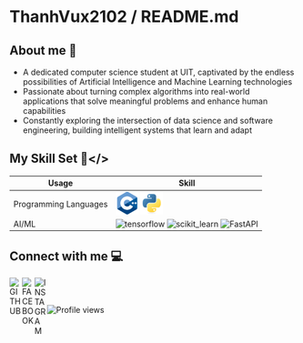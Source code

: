 # ThanhVux2102 / README.md

## About me 🧠
- A dedicated computer science student at UIT, captivated by the endless possibilities of Artificial Intelligence and Machine Learning technologies
- Passionate about turning complex algorithms into real-world applications that solve meaningful problems and enhance human capabilities
- Constantly exploring the intersection of data science and software engineering, building intelligent systems that learn and adapt

## My Skill Set 💉</>

| Usage | Skill |
|-------|-------|
| Programming Languages | <img src="https://raw.githubusercontent.com/devicons/devicon/master/icons/cplusplus/cplusplus-original.svg" alt="C++" width="40" height="40"/> <img src="https://raw.githubusercontent.com/devicons/devicon/master/icons/python/python-original.svg" alt="Python" width="40" height="40"/> |
| AI/ML | <img src="https://www.vectorlogo.zone/logos/tensorflow/tensorflow-icon.svg" alt="tensorflow" width="40"  height="40"/> <img src="https://upload.wikimedia.org/wikipedia/commons/0/05/Scikit_learn_logo_small.svg" alt="scikit_learn" width="40" height="40"/> <img src="https://cdn.worldvectorlogo.com/logos/fastapi.svg" alt="FastAPI" width="40" height="40"/> |

## Connect with me 💻
<a href="https://github.com/ThanhVux2102">
  <img align="left" alt="GITHUB" width="22px" src="https://w7.pngwing.com/pngs/914/758/png-transparent-github-social-media-computer-icons-logo-android-github-logo-computer-wallpaper-banner-thumbnail.png" />
</a>
<a href="https://www.facebook.com/thanhh.vuu/">
  <img align="left" alt="FACEBOOK" width="22px" src="https://www.edigitalagency.com.au/wp-content/uploads/Facebook-logo-blue-large-size-PNG.png" />
</a>
<a href="https://www.instagram.com/thanhf_vux13/">
  <img align="left" alt="INSTAGRAM" width="22px" src="https://cdn.prod.website-files.com/67c783f1466dbd34a7beaf8e/67c78a2bb0ff12916456be49_678fac975f16f895f8710e1b_678fac4dc0549a39f28ab717_instagram-logo-instagram-icon-transparent-free-png.webp" />
</a>

<br />
<br />

![Profile views](https://komarev.com/ghpvc/?username=ThanhVux2102&style=flat-square&color=blue)